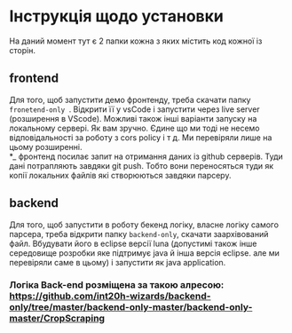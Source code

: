 # Інструкція щодо установки
На даний момент тут є 2 папки кожна з яких містить код кожної із сторін.

## frontend
Для того, щоб запустити демо фронтенду, треба скачати папку `fronetend-only `. Відкрити її у vsCode і запустити через live server (розширення в VScode). Можливі також інші варіанти запуску на локальному сервері. Як вам зручно. Єдине що ми тоді не несемо відповідальності за роботу з cors policy і т д. Ми перевіряли лише на цьому розширенні.
<br>
*_ фронтенд посилає запит на отримання даних із github серверів. Туди дані потрапляють завдяки git push. Тобто вони переносяться туди як копії локальних файлів які створюються завдяки парсеру.

## backend
Для того, щоб запустити в роботу бекенд логіку, власне логіку самого парсера, треба відкрити папку `backend-only`, скачати заархівований файл. Вбудувати його в eclipse версії luna (допустимі також інше середовище розробки яке підтримує java й інша версія eclipse. але ми перевіряли саме в цьому) і запустити як java application.

### Логiка Back-end розмiщена за такою алресою: https://github.com/int20h-wizards/backend-only/tree/master/backend-only-master/backend-only-master/CropScraping
